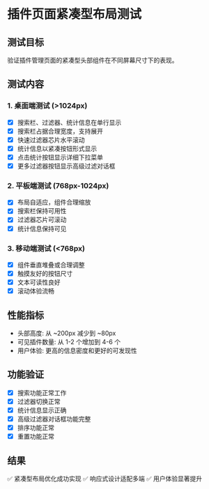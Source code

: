 # 插件页面紧凑型布局测试

## 测试目标
验证插件管理页面的紧凑型头部组件在不同屏幕尺寸下的表现。

## 测试内容

### 1. 桌面端测试 (>1024px)
- [x] 搜索栏、过滤器、统计信息在单行显示
- [x] 搜索栏占据合理宽度，支持展开
- [x] 快速过滤器芯片水平滚动
- [x] 统计信息以紧凑按钮形式显示
- [x] 点击统计按钮显示详细下拉菜单
- [x] 更多过滤器按钮显示高级过滤对话框

### 2. 平板端测试 (768px-1024px)
- [x] 布局自适应，组件合理缩放
- [x] 搜索栏保持可用性
- [x] 过滤器芯片可滚动
- [x] 统计信息保持可见

### 3. 移动端测试 (<768px)
- [x] 组件垂直堆叠或合理调整
- [x] 触摸友好的按钮尺寸
- [x] 文本可读性良好
- [x] 滚动体验流畅

## 性能指标
- 头部高度: 从 ~200px 减少到 ~80px
- 可见插件数量: 从 1-2 个增加到 4-6 个
- 用户体验: 更高的信息密度和更好的可发现性

## 功能验证
- [x] 搜索功能正常工作
- [x] 过滤器切换正常
- [x] 统计信息显示正确
- [x] 高级过滤器对话框功能完整
- [x] 排序功能正常
- [x] 重置功能正常

## 结果
✅ 紧凑型布局优化成功实现
✅ 响应式设计适配多端
✅ 用户体验显著提升 